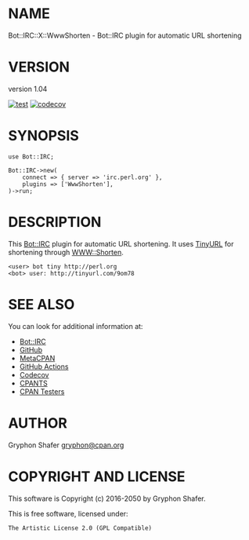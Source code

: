 # NAME

Bot::IRC::X::WwwShorten - Bot::IRC plugin for automatic URL shortening

# VERSION

version 1.04

[![test](https://github.com/gryphonshafer/Bot-IRC-X-WwwShorten/workflows/test/badge.svg)](https://github.com/gryphonshafer/Bot-IRC-X-WwwShorten/actions?query=workflow%3Atest)
[![codecov](https://codecov.io/gh/gryphonshafer/Bot-IRC-X-WwwShorten/graph/badge.svg)](https://codecov.io/gh/gryphonshafer/Bot-IRC-X-WwwShorten)

# SYNOPSIS

    use Bot::IRC;

    Bot::IRC->new(
        connect => { server => 'irc.perl.org' },
        plugins => ['WwwShorten'],
    )->run;

# DESCRIPTION

This [Bot::IRC](https://metacpan.org/pod/Bot%3A%3AIRC) plugin for automatic URL shortening. It uses
[TinyURL](http://tinyurl.com) for shortening through [WWW::Shorten](https://metacpan.org/pod/WWW%3A%3AShorten).

    <user> bot tiny http://perl.org
    <bot> user: http://tinyurl.com/9om78

# SEE ALSO

You can look for additional information at:

- [Bot::IRC](https://metacpan.org/pod/Bot%3A%3AIRC)
- [GitHub](https://github.com/gryphonshafer/Bot-IRC-X-WwwShorten)
- [MetaCPAN](https://metacpan.org/pod/Bot::IRC::X::WwwShorten)
- [GitHub Actions](https://github.com/gryphonshafer/Bot-IRC-X-WwwShorten/actions)
- [Codecov](https://codecov.io/gh/gryphonshafer/Bot-IRC-X-WwwShorten)
- [CPANTS](http://cpants.cpanauthors.org/dist/Bot-IRC-X-WwwShorten)
- [CPAN Testers](http://www.cpantesters.org/distro/T/Bot-IRC-X-WwwShorten.html)

# AUTHOR

Gryphon Shafer <gryphon@cpan.org>

# COPYRIGHT AND LICENSE

This software is Copyright (c) 2016-2050 by Gryphon Shafer.

This is free software, licensed under:

    The Artistic License 2.0 (GPL Compatible)
